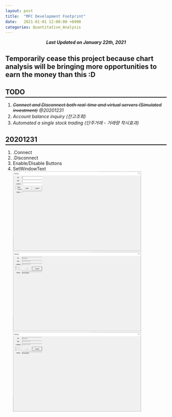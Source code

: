 ```yaml
---
layout: post
title:  "MFC Development Footprint"
date:   2021-01-01 12:00:00 +0900
categories: Quantitative_Analysis
---
```


<div style="text-align: center"><i><b>Last Updated on January 22th, 2021</b></i></div>

## Temporarily cease this project because chart analysis will be bringing more opportunities to earn the money than this :D 
## TODO
<hr style="height: 2px; border:none; margin-top: -1em; margin-bottom:0.5em; padding: 0; background:black">

1. *~~Connect and Disconnect both real-time and virtual servers (Simulated investment)~~  @20201231*
2. *Account balance inquiry (잔고조회)*
3. *Automated a single stock trading (단주거래 - 거래량 착시효과)*

## 20201231
<hr style="height: 2px; border:none; margin-top: -1em; margin-bottom:0.5em; padding: 0; background:black">

1. .Connect
2. .Disconnect
3. Enable/Disable Buttons
4. SetWindowText   
    <img src="/img/MFC_idle.JPG" width = "400px">
    <img src="/img/MFC_real.JPG" width = "400px">   
    <img src="/img/MFC_virtual.JPG" width = "400px">   
